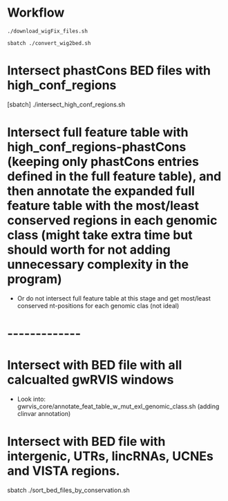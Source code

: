 # Workflow

```
./download_wigFix_files.sh

sbatch ./convert_wig2bed.sh
```

# Intersect phastCons BED files with high_conf_regions
[sbatch] ./intersect_high_conf_regions.sh


# Intersect full feature table with high_conf_regions-phastCons (keeping only phastCons entries defined in the full feature table), and then annotate the expanded full feature table with the most/least conserved regions in each genomic class (might take extra time but should worth for not adding unnecessary complexity in the program)
- Or do not intersect full feature table at this stage and get most/least conserved nt-positions for each genomic clas (not ideal)



# -------------

# Intersect with BED file with all calcualted gwRVIS windows
- Look into: gwrvis_core/annotate_feat_table_w_mut_exl_genomic_class.sh (adding clinvar annotation)

# Intersect with BED file with intergenic, UTRs, lincRNAs, UCNEs and VISTA regions.


sbatch ./sort_bed_files_by_conservation.sh
